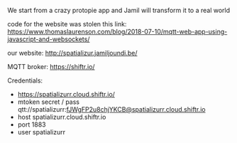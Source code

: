 We start from a crazy protopie app and Jamil will transform it to a real world 

code for the website was stolen this link:
https://www.thomaslaurenson.com/blog/2018-07-10/mqtt-web-app-using-javascript-and-websockets/

our website:
http://spatializur.jamiljoundi.be/

MQTT broker:
https://shiftr.io/

Credentials:
* https://spatializurr.cloud.shiftr.io/
* mtoken secret / pass qtt://spatializurr:fJWgFP2u8chjYKCB@spatializurr.cloud.shiftr.io
* host spatializurr.cloud.shiftr.io
* port 1883
* user spatializurr 
